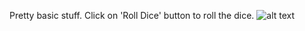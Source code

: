 Pretty basic stuff. Click on 'Roll Dice' button to roll the dice.
![alt text](https://github.com/BlackBeard009/DiceRoller/tree/main/screenshot?raw=true)
